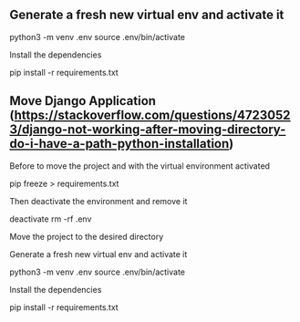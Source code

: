 
## Generate a fresh new virtual env and activate it
python3 -m venv .env
source .env/bin/activate

Install the dependencies

pip install -r requirements.txt


## Move Django Application (https://stackoverflow.com/questions/47230523/django-not-working-after-moving-directory-do-i-have-a-path-python-installation)

Before to move the project and with the virtual environment activated

pip freeze > requirements.txt

Then deactivate the environment and remove it

deactivate
rm -rf .env

Move the project to the desired directory

Generate a fresh new virtual env and activate it

python3 -m venv .env
source .env/bin/activate

Install the dependencies

pip install -r requirements.txt